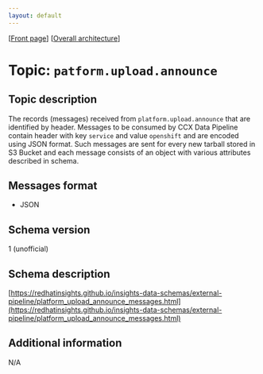 ```yaml
---
layout: default
---
```

\[[Front page](../overall-architecture.html)\] \[[Overall architecture](../overall-architecture.html)\]



# Topic: `patform.upload.announce`



## Topic description

The records (messages) received from `platform.upload.announce` that are
identified by header. Messages to be consumed by CCX Data Pipeline contain
header with key `service` and value `openshift` and are encoded using JSON
format. Such messages are sent for every new tarball stored in S3 Bucket and
each message consists of an object with various attributes described in schema.



## Messages format

* JSON



## Schema version

1 (unofficial)



## Schema description

[https://redhatinsights.github.io/insights-data-schemas/external-pipeline/platform_upload_announce_messages.html](https://redhatinsights.github.io/insights-data-schemas/external-pipeline/platform_upload_announce_messages.html)



## Additional information

N/A

